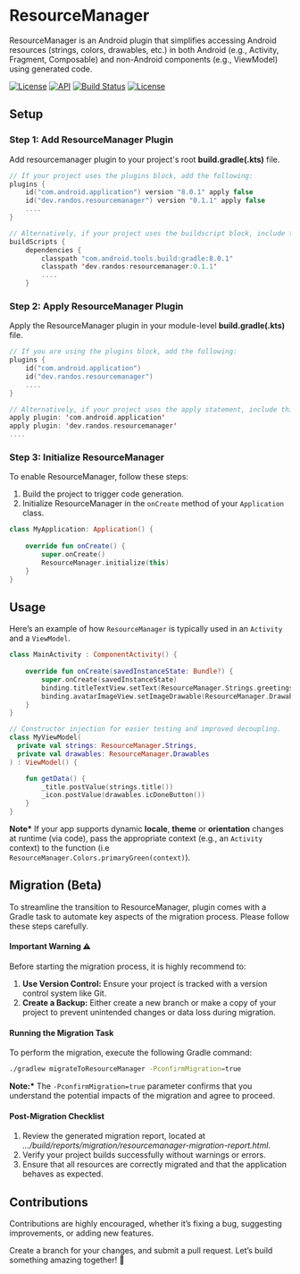 # ResourceManager
ResourceManager is an Android plugin that simplifies accessing Android resources (strings, colors, drawables, etc.) in both Android (e.g., Activity, Fragment, Composable) and non-Android components (e.g., ViewModel) using generated code.

<p>
  <a href="https://plugins.gradle.org/plugin/dev.randos.resourcemanager"><img alt="License" src="https://img.shields.io/maven-metadata/v?label=Gradle%20Plugin%20Portal&metadataUrl=https%3A%2F%2Fplugins.gradle.org%2Fm2%2Fdev%2Frandos%2Fresourcemanager%2Fdev.randos.resourcemanager.gradle.plugin%2Fmaven-metadata.xml"/></a>
  <a href="https://android-arsenal.com/api?level=4"><img alt="API" src="https://img.shields.io/badge/API-4%2B-brightgreen.svg?style=flat"/></a>
  <a href="https://github.com/vsnappy1/resourcemanager/actions"><img alt="Build Status" src="https://github.com/vsnappy1/resourcemanager/workflows/Android%20CI/badge.svg"/></a>
  <a href="https://opensource.org/licenses/Apache-2.0"><img alt="License" src="https://img.shields.io/badge/License-Apache%202.0-blue.svg"/></a>
</p>

## Setup

### Step 1: Add ResourceManager Plugin
Add resourcemanager plugin to your project's root __build.gradle(.kts)__ file.
```kotlin
// If your project uses the plugins block, add the following:
plugins {
    id("com.android.application") version "8.0.1" apply false
    id("dev.randos.resourcemanager") version "0.1.1" apply false
    ....
}

// Alternatively, if your project uses the buildscript block, include this:
buildScripts {
    dependencies {
        classpath "com.android.tools.build:gradle:8.0.1"
        classpath 'dev.randos:resourcemanager:0.1.1'
        ....
    }
```

### Step 2: Apply ResourceManager Plugin
Apply the ResourceManager plugin in your module-level __build.gradle(.kts)__ file.
```kotlin
// If you are using the plugins block, add the following:
plugins {
    id("com.android.application")
    id("dev.randos.resourcemanager")
    ....
}

// Alternatively, if your project uses the apply statement, include this:
apply plugin: 'com.android.application'
apply plugin: 'dev.randos.resourcemanager'
....
```

### Step 3: Initialize ResourceManager
To enable ResourceManager, follow these steps:

1. Build the project to trigger code generation.
2. Initialize ResourceManager in the `onCreate` method of your `Application` class.

```kotlin
class MyApplication: Application() {
    
    override fun onCreate() {
        super.onCreate()
        ResourceManager.initialize(this)
    }
}
```

## Usage
Here’s an example of how `ResourceManager` is typically used in an `Activity` and a `ViewModel`.

```kotlin
class MainActivity : ComponentActivity() {
    
    override fun onCreate(savedInstanceState: Bundle?) {
        super.onCreate(savedInstanceState)
        binding.titleTextView.setText(ResourceManager.Strings.greetings("Kumar"))
        binding.avatarImageView.setImageDrawable(ResourceManager.Drawables.icAvatar())
    }
}

// Constructor injection for easier testing and improved decoupling.
class MyViewModel(
  private val strings: ResourceManager.Strings,
  private val drawables: ResourceManager.Drawables
) : ViewModel() {

    fun getData() {
        _title.postValue(strings.title())
        _icon.postValue(drawables.icDoneButton())
    }
}
```
__Note*__ If your app supports dynamic __locale__, __theme__ or __orientation__ changes at runtime (via code), pass the appropriate context (e.g., an `Activity` context) to the function (i.e `ResourceManager.Colors.primaryGreen(context)`).

## Migration (Beta)
To streamline the transition to ResourceManager, plugin comes with a Gradle task to automate key aspects of the migration process. Please follow these steps carefully.

#### Important Warning ⚠️

Before starting the migration process, it is highly recommend to:
1.	__Use Version Control:__ Ensure your project is tracked with a version control system like Git.
2.	__Create a Backup:__ Either create a new branch or make a copy of your project to prevent unintended changes or data loss during migration.

#### Running the Migration Task

To perform the migration, execute the following Gradle command:

```bash
./gradlew migrateToResourceManager -PconfirmMigration=true
```
__Note:*__ The `-PconfirmMigration=true` parameter confirms that you understand the potential impacts of the migration and agree to proceed.

#### Post-Migration Checklist
1. Review the generated migration report, located at *.../build/reports/migration/resourcemanager-migration-report.html*.
2. Verify your project builds successfully without warnings or errors.
3. Ensure that all resources are correctly migrated and that the application behaves as expected.

## Contributions
Contributions are highly encouraged, whether it’s fixing a bug, suggesting improvements, or adding new features.

Create a branch for your changes, and submit a pull request. Let’s build something amazing together! 🚀
